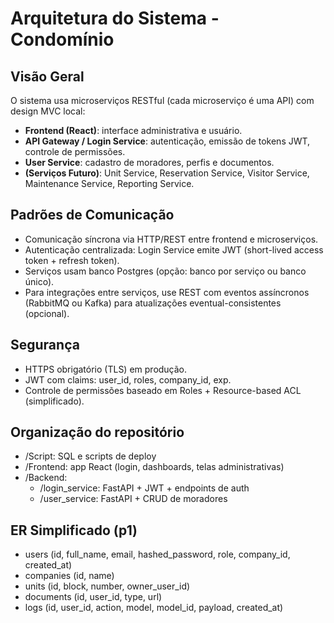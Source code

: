 # Arquitetura do Sistema - Condomínio

## Visão Geral
O sistema usa microserviços RESTful (cada microserviço é uma API) com design MVC local:
- **Frontend (React)**: interface administrativa e usuário.
- **API Gateway / Login Service**: autenticação, emissão de tokens JWT, controle de permissões.
- **User Service**: cadastro de moradores, perfis e documentos.
- **(Serviços Futuro)**: Unit Service, Reservation Service, Visitor Service, Maintenance Service, Reporting Service.

## Padrões de Comunicação
- Comunicação síncrona via HTTP/REST entre frontend e microserviços.
- Autenticação centralizada: Login Service emite JWT (short-lived access token + refresh token).
- Serviços usam banco Postgres (opção: banco por serviço ou banco único).
- Para integrações entre serviços, use REST com eventos assíncronos (RabbitMQ ou Kafka) para atualizações eventual-consistentes (opcional).

## Segurança
- HTTPS obrigatório (TLS) em produção.
- JWT com claims: user_id, roles, company_id, exp.
- Controle de permissões baseado em Roles + Resource-based ACL (simplificado).

## Organização do repositório
- /Script: SQL e scripts de deploy
- /Frontend: app React (login, dashboards, telas administrativas)
- /Backend:
  - /login_service: FastAPI + JWT + endpoints de auth
  - /user_service: FastAPI + CRUD de moradores

## ER Simplificado (p1)
- users (id, full_name, email, hashed_password, role, company_id, created_at)
- companies (id, name)
- units (id, block, number, owner_user_id)
- documents (id, user_id, type, url)
- logs (id, user_id, action, model, model_id, payload, created_at)

